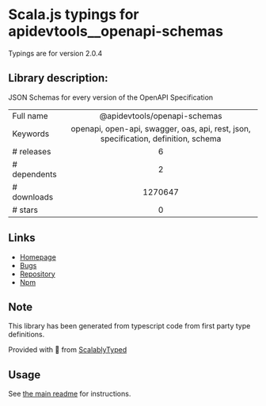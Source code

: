 
# Scala.js typings for apidevtools__openapi-schemas

Typings are for version 2.0.4

## Library description:
JSON Schemas for every version of the OpenAPI Specification

|                    |                 |
| ------------------ | :-------------: |
| Full name          | @apidevtools/openapi-schemas |
| Keywords           | openapi, open-api, swagger, oas, api, rest, json, specification, definition, schema |
| # releases         | 6 |
| # dependents       | 2 |
| # downloads        | 1270647 |
| # stars            | 0 |

## Links
- [Homepage](https://apitools.dev/openapi-schemas)
- [Bugs](https://github.com/APIDevTools/openapi-schemas/issues)
- [Repository](https://github.com/APIDevTools/openapi-schemas)
- [Npm](https://www.npmjs.com/package/%40apidevtools%2Fopenapi-schemas)
    


## Note
This library has been generated from typescript code from first party type definitions.

Provided with :purple_heart: from [ScalablyTyped](https://github.com/oyvindberg/ScalablyTyped)

## Usage
See [the main readme](../../readme.md) for instructions.


